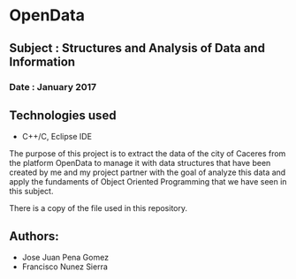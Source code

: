 # OpenData

## Subject : Structures and Analysis of Data and Information
### Date : January 2017

## Technologies used
- C++/C, Eclipse IDE

The purpose of this project is to extract the data of the city of Caceres from the platform OpenData to manage it with data structures that have been created by me and my project partner with the goal of analyze this data and apply the fundaments of Object Oriented Programming that we have seen in this subject.

There is a copy of the file used in this repository.


## Authors:
- Jose Juan Pena Gomez
- Francisco Nunez Sierra
